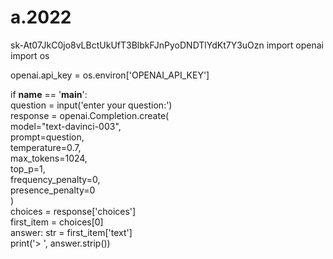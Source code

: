 # a.2022
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
import openai
import os

openai.api_key = os.environ['OPENAI_API_KEY']

if __name__ == '__main__':    
    question = input('enter your question:')    
    response = openai.Completion.create(     
        model="text-davinci-003",    
        prompt=question,    
        temperature=0.7,      
        max_tokens=1024,     
        top_p=1,    
        frequency_penalty=0,    
        presence_penalty=0    
    )      
    choices = response['choices']     
    first_item = choices[0]    
    answer: str = first_item['text']      
    print('> ', answer.strip())    
     
